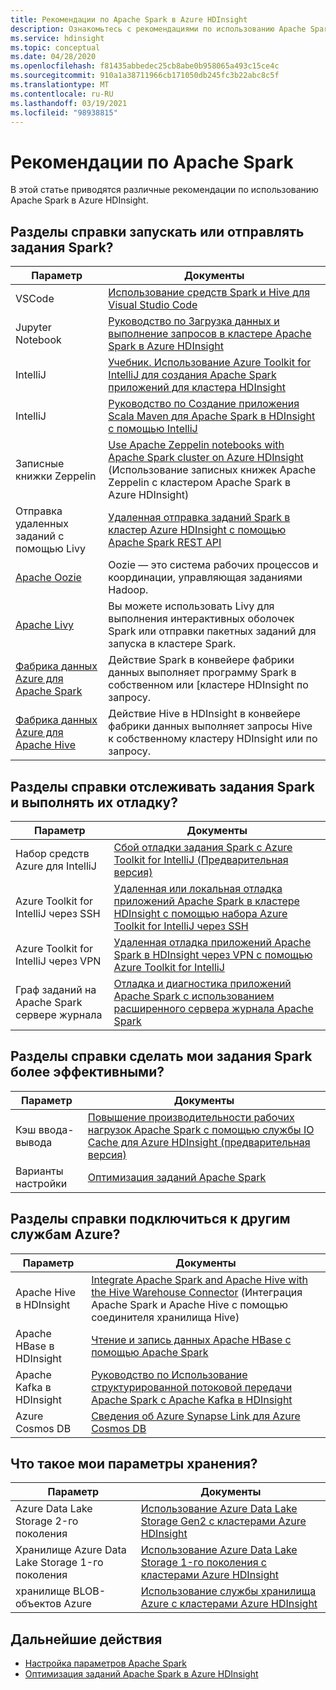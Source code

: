 ```yaml
---
title: Рекомендации по Apache Spark в Azure HDInsight
description: Ознакомьтесь с рекомендациями по использованию Apache Spark в Azure HDInsight.
ms.service: hdinsight
ms.topic: conceptual
ms.date: 04/28/2020
ms.openlocfilehash: f81435abbedec25cb8abe0b958065a493c15ce4c
ms.sourcegitcommit: 910a1a38711966cb171050db245fc3b22abc8c5f
ms.translationtype: MT
ms.contentlocale: ru-RU
ms.lasthandoff: 03/19/2021
ms.locfileid: "98938815"
---
```

# <a name="apache-spark-guidelines"></a>Рекомендации по Apache Spark

В этой статье приводятся различные рекомендации по использованию Apache Spark в Azure HDInsight.

## <a name="how-do-i-run-or-submit-spark-jobs"></a>Разделы справки запускать или отправлять задания Spark?

| Параметр | Документы |
|---|---|
| VSCode | [Использование средств Spark и Hive для Visual Studio Code](../hdinsight-for-vscode.md) |
| Jupyter Notebook | [Руководство по Загрузка данных и выполнение запросов в кластере Apache Spark в Azure HDInsight](./apache-spark-load-data-run-query.md) |
| IntelliJ | [Учебник. Использование Azure Toolkit for IntelliJ для создания Apache Spark приложений для кластера HDInsight](./apache-spark-intellij-tool-plugin.md) |
| IntelliJ | [Руководство по Создание приложения Scala Maven для Apache Spark в HDInsight с помощью IntelliJ](./apache-spark-create-standalone-application.md) |
| Записные книжки Zeppelin | [Use Apache Zeppelin notebooks with Apache Spark cluster on Azure HDInsight](./apache-spark-zeppelin-notebook.md) (Использование записных книжек Apache Zeppelin с кластером Apache Spark в Azure HDInsight) |
| Отправка удаленных заданий с помощью Livy | [Удаленная отправка заданий Spark в кластер Azure HDInsight с помощью Apache Spark REST API](./apache-spark-livy-rest-interface.md) |
|[Apache Oozie](../hdinsight-use-oozie-linux-mac.md)|Oozie — это система рабочих процессов и координации, управляющая заданиями Hadoop.|
|[Apache Livy](./apache-spark-livy-rest-interface.md)|Вы можете использовать Livy для выполнения интерактивных оболочек Spark или отправки пакетных заданий для запуска в кластере Spark.|
|[Фабрика данных Azure для Apache Spark](../../data-factory/transform-data-using-spark.md)|Действие Spark в конвейере фабрики данных выполняет программу Spark в собственном или [кластере HDInsight по запросу.|
|[Фабрика данных Azure для Apache Hive](../../data-factory/transform-data-using-hadoop-hive.md)|Действие Hive в HDInsight в конвейере фабрики данных выполняет запросы Hive к собственному кластеру HDInsight или по запросу.|

## <a name="how-do-i-monitor-and-debug-spark-jobs"></a>Разделы справки отслеживать задания Spark и выполнять их отладку?

| Параметр | Документы |
|---|---|
| Набор средств Azure для IntelliJ | [Сбой отладки задания Spark с Azure Toolkit for IntelliJ (Предварительная версия)](apache-spark-intellij-tool-failure-debug.md) |
| Azure Toolkit for IntelliJ через SSH | [Удаленная или локальная отладка приложений Apache Spark в кластере HDInsight с помощью набора Azure Toolkit for IntelliJ через SSH](apache-spark-intellij-tool-debug-remotely-through-ssh.md) |
| Azure Toolkit for IntelliJ через VPN | [Удаленная отладка приложений Apache Spark в HDInsight через VPN с помощью Azure Toolkit for IntelliJ](apache-spark-intellij-tool-plugin-debug-jobs-remotely.md) |
| Граф заданий на Apache Spark сервере журнала | [Отладка и диагностика приложений Apache Spark с использованием расширенного сервера журнала Apache Spark](./apache-azure-spark-history-server.md) |

## <a name="how-do-i-make-my-spark-jobs-run-more-efficiently"></a>Разделы справки сделать мои задания Spark более эффективными?

| Параметр | Документы |
|---|---|
| Кэш ввода-вывода | [Повышение производительности рабочих нагрузок Apache Spark с помощью службы IO Cache для Azure HDInsight (предварительная версия)](./apache-spark-improve-performance-iocache.md) |
| Варианты настройки | [Оптимизация заданий Apache Spark](./apache-spark-perf.md) |

## <a name="how-do-i-connect-to-other-azure-services"></a>Разделы справки подключиться к другим службам Azure?

| Параметр | Документы |
|---|---|
| Apache Hive в HDInsight | [Integrate Apache Spark and Apache Hive with the Hive Warehouse Connector](../interactive-query/apache-hive-warehouse-connector.md) (Интеграция Apache Spark и Apache Hive с помощью соединителя хранилища Hive) |
| Apache HBase в HDInsight | [Чтение и запись данных Apache HBase с помощью Apache Spark](../hdinsight-using-spark-query-hbase.md) |
| Apache Kafka в HDInsight | [Руководство по Использование структурированной потоковой передачи Apache Spark с Apache Kafka в HDInsight](../hdinsight-apache-kafka-spark-structured-streaming.md) |
| Azure Cosmos DB | [Сведения об Azure Synapse Link для Azure Cosmos DB](../../cosmos-db/synapse-link.md) |

## <a name="what-are-my-storage-options"></a>Что такое мои параметры хранения?

| Параметр | Документы |
|---|---|
| Azure Data Lake Storage 2-го поколения | [Использование Azure Data Lake Storage Gen2 с кластерами Azure HDInsight](../hdinsight-hadoop-use-data-lake-storage-gen2.md) |
| Хранилище Azure Data Lake Storage 1-го поколения | [Использование Azure Data Lake Storage 1-го поколения с кластерами Azure HDInsight](../hdinsight-hadoop-use-data-lake-storage-gen1.md) |
| хранилище BLOB-объектов Azure | [Использование службы хранилища Azure с кластерами Azure HDInsight](../hdinsight-hadoop-use-blob-storage.md) |

## <a name="next-steps"></a>Дальнейшие действия

* [Настройка параметров Apache Spark](apache-spark-settings.md)
* [Оптимизация заданий Apache Spark в Azure HDInsight](apache-spark-perf.md)
